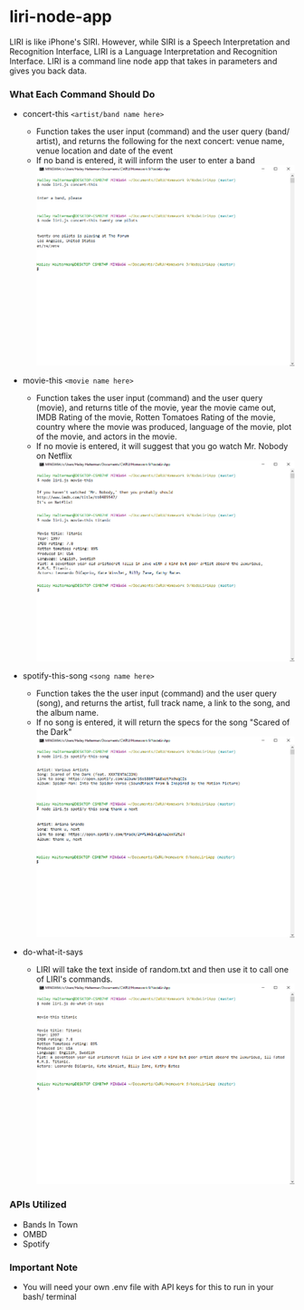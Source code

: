 # liri-node-app

LIRI is like iPhone's SIRI. However, while SIRI is a Speech Interpretation and Recognition Interface, LIRI is a Language Interpretation and Recognition Interface. LIRI is a command line node app that takes in parameters and gives you back data.


### What Each Command Should Do
- concert-this `<artist/band name here>`
    - Function takes the user input (command) and the user query (band/ artist), and returns the following for the next concert: venue name, venue location and date of the event 
    - If no band is entered, it will inform the user to enter a band
    ![image of concert-this in bash](/images/concert-this.png)

- movie-this `<movie name here>`
    - Function takes the user input (command) and the user query (movie), and returns title of the movie, year the movie came out, IMDB Rating of the movie, Rotten Tomatoes Rating of the movie, country where the movie was produced, language of the movie, plot of the movie, and actors in the movie.
    - If no movie is entered, it will suggest that you go watch Mr. Nobody on Netflix
    ![image of movie-this in bash](/images/movie-this.png)
 

- spotify-this-song `<song name here>`
    - Function takes the the user input (command) and the user query (song), and returns the artist, full track name, a link to the song, and the album name.
    - If no song is entered, it will return the specs for the song "Scared of the Dark"
    ![image of spotify-this-song in bash](/images/spotify-this-song.png)

- do-what-it-says 
    - LIRI will take the text inside of random.txt and then use it to call one of LIRI's commands.
    ![image of do-what-it-says in bash](/images/do-what-it-says.png)

### APIs Utilized
- Bands In Town
- OMBD
- Spotify

### Important Note
- You will need your own .env file with API keys for this to run in your bash/ terminal

